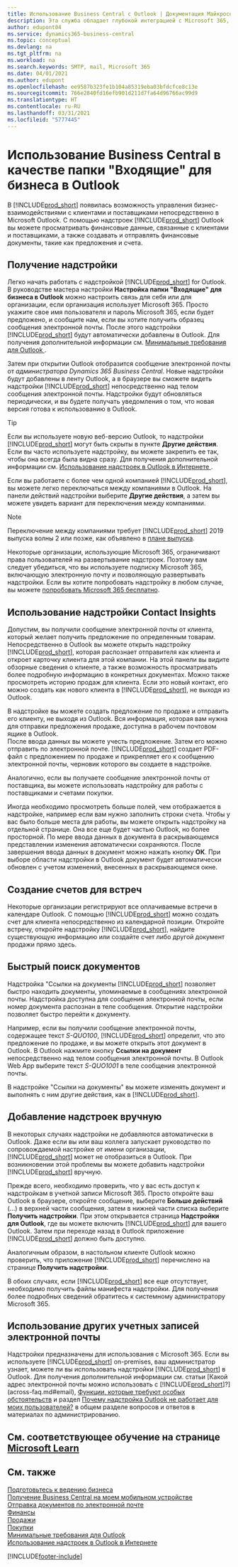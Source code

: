 ```yaml
---
title: Использование Business Central с Outlook | Документация Майкрософт
description: Эта служба обладает глубокой интеграцией с Microsoft 365, что позволяет вам вести бизнес и взаимодействовать по электронной почте с клиентами и поставщиками непосредственно из Outlook.
author: edupont04
ms.service: dynamics365-business-central
ms.topic: conceptual
ms.devlang: na
ms.tgt_pltfrm: na
ms.workload: na
ms.search.keywords: SMTP, mail, Microsoft 365
ms.date: 04/01/2021
ms.author: edupont
ms.openlocfilehash: ee9587b323fe1b104a85319eba03bfdcfce8c13e
ms.sourcegitcommit: 766e2840fd16efb901d211d7fa64d96766ac99d9
ms.translationtype: HT
ms.contentlocale: ru-RU
ms.lasthandoff: 03/31/2021
ms.locfileid: "5777445"
---
```

# <a name="using-business-central-as-your-business-inbox-in-outlook"></a>Использование Business Central в качестве папки "Входящие" для бизнеса в Outlook

В [!INCLUDE[prod_short](includes/prod_short.md)] появилась возможность управления бизнес-взаимодействиями с клиентами и поставщиками непосредственно в Microsoft Outlook. С помощью надстроек [!INCLUDE[prod_short](includes/prod_short.md)] Outlook вы можете просматривать финансовые данные, связанные с клиентами и поставщиками, а также создавать и отправлять финансовые документы, такие как предложения и счета.  

## <a name="getting-the-add-in"></a>Получение надстройки
Легко начать работать с надстройкой [!INCLUDE[prod_short](includes/prod_short.md)] for Outlook. В руководстве мастера настройки **Настройка папки "Входящие" для бизнеса в Outlook** можно настроить связь для себя или для организации, если организация использует Microsoft 365. Просто укажите свое имя пользователя и пароль Microsoft 365, если будет предложено, и сообщите нам, если вы хотите получить образец сообщения электронной почты. После этого надстройки [!INCLUDE[prod_short](includes/prod_short.md)] будут автоматически добавлены в Outlook. Для получения дополнительной информации см. [Минимальные требования для Outlook ](product-requirements.md#outlook).  

Затем при открытии Outlook отобразится сообщение электронной почты от *администратора Dynamics 365 Business Central*. Новые надстройки будут добавлены в ленту Outlook, а в браузере вы сможете видеть надстройки [!INCLUDE[prod_short](includes/prod_short.md)] непосредственно над телом сообщения электронной почты. Надстройки будут обновляться периодически, и вы будете получать уведомления о том, что новая версия готова к использованию в Outlook.  

> [!TIP]
> Если вы используете новую веб-версию Outlook, то надстройки [!INCLUDE[prod_short](includes/prod_short.md)] могут быть скрыты в пункте **Другие действия**. Если вы часто используете надстройку, вы можете закрепить ее так, чтобы она всегда была видна сразу. Для получения дополнительной информации см. [Использование надстроек в Outlook в Интернете ](https://support.office.com/article/using-add-ins-in-outlook-on-the-web-8f2ce816-5df4-44a5-958c-f7f9d6dabdce?ns=OLWAO365B&version=16).  

Если вы работаете с более чем одной компанией [!INCLUDE[prod_short](includes/prod_short.md)], вы можете легко переключаться между компаниями в Outlook. На панели действий надстройки выберите **Другие действия**, а затем вы можете увидеть вариант для переключения между компаниями.  

<!--TEMP-->
> [!NOTE]
> Переключение между компаниями требует [!INCLUDE[prod_short](includes/prod_short.md)] 2019 выпуска волны 2 или позже, как объявлено в [плане выпуска](/dynamics365-release-plan/2019wave2/dynamics365-business-central/switch-between-companies-business-inbox-outlook).

Некоторые организации, использующие Microsoft 365, ограничивают права пользователей на развертывание надстроек. Поэтому вам следует убедиться, что вы используете подписку Microsoft 365, включающую электронную почту и позволяющую развертывать надстройки. Если вы хотите попробовать надстройку в любом случае, вы можете [попробовать Microsoft 365 бесплатно](https://www.microsoft.com/microsoft-365/try).  

## <a name="using-the-contact-insights-add-in"></a>Использование надстройки Contact Insights
Допустим, вы получили сообщение электронной почты от клиента, который желает получить предложение по определенным товарам. Непосредственно в Outlook вы можете открыть надстройку [!INCLUDE[prod_short](includes/prod_short.md)], которая распознает отправителя как клиента и откроет карточку клиента для этой компании. На этой панели вы видите обзорные сведения о клиенте, а также возможность просматривать более подробную информацию в конкретных документах. Можно также просмотреть историю продаж для клиента. Если это новый контакт, его можно создать как нового клиента в [!INCLUDE[prod_short](includes/prod_short.md)], не выходя из Outlook.  

В надстройке вы можете создать предложение по продаже и отправить его клиенту, не выходя из Outlook. Вся информация, которая вам нужна для отправки предложения продаже, доступна в рабочем почтовом ящике в Outlook.  
После ввода данных вы можете учесть предложение. Затем его можно отправить по электронной почте. [!INCLUDE[prod_short](includes/prod_short.md)] создает PDF-файл с предложением по продаже и прикрепляет его к сообщению электронной почты, черновик которого вы создаете в надстройке.  

Аналогично, если вы получаете сообщение электронной почты от поставщика, вы можете использовать надстройку для работы с поставщиками и счетами покупки.  

Иногда необходимо просмотреть больше полей, чем отображается в надстройке, например если вам нужно заполнить строки счета. Чтобы у вас было больше места для работы, вы можете открыть надстройку на отдельной странице. Она все еще будет частью Outlook, но более просторной. По мере ввода данных в документа в раскрывающемся представлении изменения автоматически сохраняются. После завершения ввода данных в документ можно нажать кнопку **ОК**. При выборе области надстройки в Outlook документ будет автоматически обновлен с учетом изменений, внесенных в раскрывающемся окне.  

## <a name="creating-invoices-from-your-meeting-appointments"></a>Создание счетов для встреч
Некоторые организации регистрируют все оплачиваемые встречи в календаре Outlook. С помощью [!INCLUDE[prod_short](includes/prod_short.md)] можно создать счет для клиента непосредственно из календарной позиции. Откройте встречу, откройте надстройку [!INCLUDE[prod_short](includes/prod_short.md)], найдите существующую информацию или создайте счет либо другой документ продажи прямо здесь.  

## <a name="doing-quick-document-lookup"></a>Быстрый поиск документов
Надстройка "Ссылки на документы [!INCLUDE[prod_short](includes/prod_short.md)] позволяет быстро находить документы, упоминаемые в сообщениях электронной почты. Надстройка доступна для сообщения электронной почты, если номер документа распознан в теле сообщения. Открытие надстройки позволяет быстро перейти к документу.  

Например, если вы получили сообщение электронной почты, содержащее текст *S-QUO100*, [!INCLUDE[prod_short](includes/prod_short.md)] определит, что это предложение по продаже, и вы можете открыть этот документ в Outlook. В Outlook нажмите кнопку **Ссылки на документ** непосредственно над телом сообщения электронной почты. В Outlook Web App выберите текст *S-QUO1001* в теле сообщения электронной почты.  

В надстройке "Ссылки на документы" вы можете изменять документ и выполнять с ним другие действия, как в [!INCLUDE[prod_short](includes/prod_short.md)].

## <a name="adding-the-add-ins-manually"></a>Добавление надстроек вручную
В некоторых случаях надстройки не добавляются автоматически в Outlook. Даже если вы или ваш коллега запускает руководство по сопровождаемой настройке от имени организации, [!INCLUDE[prod_short](includes/prod_short.md)] может не отобразиться в Outlook. При возникновении этой проблемы вы можете добавить надстройки [!INCLUDE[prod_short](includes/prod_short.md)] вручную.  

Прежде всего, необходимо проверить, что у вас есть доступ к надстройкам в учетной записи Microsoft 365. Просто откройте ваш Outlook в браузере, откройте сообщение, выберите **Больше действий** (...) в верхней части сообщения, затем в нижней части списка выберите **Получить надстройки**. При этом открывается страница **Надстройки для Outlook**, где вы можете включить [!INCLUDE[prod_short](includes/prod_short.md)] для вашего Outlook. Затем при переходе назад в Outlook приложение [!INCLUDE[prod_short](includes/prod_short.md)] должно быть доступно.  

Аналогичным образом, в настольном клиенте Outlook можно проверить, что приложение [!INCLUDE[prod_short](includes/prod_short.md)] перечислено на странице **Получить надстройки**.  

В обоих случаях, если [!INCLUDE[prod_short](includes/prod_short.md)] все еще отсутствует, необходимо получить файлы манифеста надстройки. Для получения более подробных сведений обратитесь к системному администратору Microsoft 365.

## <a name="using-other-email-accounts"></a>Использование других учетных записей электронной почты

Надстройки предназначены для использования с Microsoft 365. Если вы используете [!INCLUDE[prod_short](includes/prod_short.md)] on-premises, ваш администратор узнает, можете ли вы использовать надстройки [!INCLUDE[prod_short](includes/prod_short.md)] в Outlook. Для получения дополнительной информации см. статьи [Какой адрес электронной почты можно использовать с [!INCLUDE[prod_short](includes/prod_short.md)]?](across-faq.md#email), [Функции, которые требуют особых обстоятельств](/dynamics365/business-central/dev-itpro/features-not-implemented-on-premises#features-that-require-specific-circumstances?toc=/dynamics365/business-central/toc.json) и раздел [Почему надстройка Outlook не работает для моих пользователей?](/dynamics365/business-central/dev-itpro/faq#why-doesnt-the-outlook-add-in-work-for-my-users?toc=/dynamics365/business-central/toc.json) в общем разделе вопросов и ответов в материалах по администрированию.  

## <a name="see-related-training-at-microsoft-learn"></a>См. соответствующее обучение на странице [Microsoft Learn](/learn/modules/alternative-interfaces-dynamics-365-business-central/index)

## <a name="see-also"></a>См. также

[Подготовьтесь к ведению бизнеса](ui-get-ready-business.md)  
[Получение Business Central на моем мобильном устройстве](install-mobile-app.md)  
[Отправка документов по электронной почте](ui-how-send-documents-email.md)  
[Финансы](finance.md)  
[Продажи](sales-manage-sales.md)  
[Покупки](purchasing-manage-purchasing.md)  
[Минимальные требования для Outlook](product-requirements.md#outlook)  
[Использование надстроек в Outlook в Интернете](https://support.office.com/article/Using-Add-ins-in-Outlook-on-the-web-8f2ce816-5df4-44a5-958c-f7f9d6dabdce?appver=OWB150)  


[!INCLUDE[footer-include](includes/footer-banner.md)]